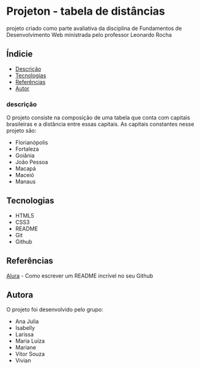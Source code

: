 # Projeton - tabela de distâncias

projeto criado como parte avaliativa da disciplina de Fundamentos de Desenvolvimento Web ministrada pelo professor Leonardo Rocha


## Índicie

* [Descrição](#descrição)
* [Tecnologias](#tecnologias)
* [Referências](#referências)
* [Autor](#autora)

### descrição

O projeto consiste na composição de uma tabela que conta com capitais brasileiras e a distância entre essas capitais. As capitais constantes nesse projeto são:

* Florianópolis
* Fortaleza
* Goiânia
* João Pessoa
* Macapá
* Maceió
* Manaus

## Tecnologias

* HTML5
* CSS3
* README
* Git
* Github

## Referências

[Alura](https://www.alura.com.br/artigos/escrever-bom-readme) - Como escrever um README incrível no seu Github

## Autora

O projeto foi desenvolvido pelo grupo:

* Ana Julia
* Isabelly
* Larissa
* Maria Luíza
* Mariane
* Vitor Souza
* Vivian